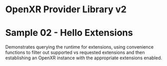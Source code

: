 # OpenXR Provider Library v2
# Sample 02 - Hello Extensions

Demonstrates querying the runtime for extensions, using convenience functions to filter out supported vs requested extensions
and then establishing an OpenXR instance with the appropriate extensions enabled.
